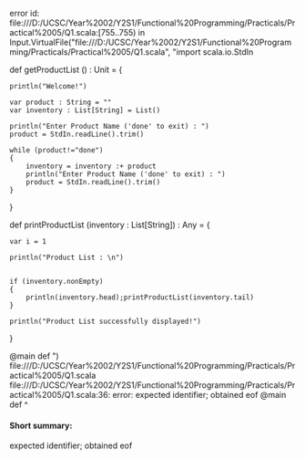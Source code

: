 error id: file:///D:/UCSC/Year%2002/Y2S1/Functional%20Programming/Practicals/Practical%2005/Q1.scala:[755..755) in Input.VirtualFile("file:///D:/UCSC/Year%2002/Y2S1/Functional%20Programming/Practicals/Practical%2005/Q1.scala", "import scala.io.StdIn

def getProductList () : Unit = {

    println("Welcome!")

    var product : String = ""
    var inventory : List[String] = List()

    println("Enter Product Name ('done' to exit) : ")
    product = StdIn.readLine().trim()

    while (product!="done")
    {
        inventory = inventory :+ product
        println("Enter Product Name ('done' to exit) : ")
        product = StdIn.readLine().trim()
    }
}

def printProductList (inventory : List[String]) : Any = {

    var i = 1

    println("Product List : \n")

    
    if (inventory.nonEmpty)
    {
        println(inventory.head);printProductList(inventory.tail)
    }
    
    println("Product List successfully displayed!")
}

@main def ")
file:///D:/UCSC/Year%2002/Y2S1/Functional%20Programming/Practicals/Practical%2005/Q1.scala
file:///D:/UCSC/Year%2002/Y2S1/Functional%20Programming/Practicals/Practical%2005/Q1.scala:36: error: expected identifier; obtained eof
@main def 
          ^
#### Short summary: 

expected identifier; obtained eof